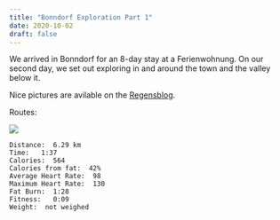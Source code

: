 ```yaml
---
title: "Bonndorf Exploration Part 1"
date: 2020-10-02
draft: false
---
```


We arrived in Bonndorf for an 8-day stay at a Ferienwohnung.  On our second day, we set out exploring in and around the town and the valley below it.

Nice pictures are avilable on the [Regensblog](https://www.regensblog.com).


Routes:

![](/20201002.jpg)  

```
Distance:  6.29 km
Time:   1:37
Calories:  564
Calories from fat:  42%
Average Heart Rate:  98
Maximum Heart Rate:  130
Fat Burn:  1:28
Fitness:   0:09
Weight:  not weighed
```
